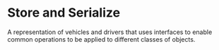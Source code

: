 # Store and Serialize

A representation of vehicles and drivers that uses interfaces to enable common
operations to be applied to different classes of objects.
